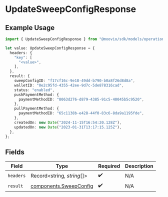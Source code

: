 # UpdateSweepConfigResponse

## Example Usage

```typescript
import { UpdateSweepConfigResponse } from "@moovio/sdk/models/operations";

let value: UpdateSweepConfigResponse = {
  headers: {
    "key": [
      "<value>",
    ],
  },
  result: {
    sweepConfigID: "f17cf16c-9e18-49dd-b790-b0a8f26d8d8a",
    walletID: "0e2c95fd-4355-42ee-9d7c-5de878316cad",
    status: "enabled",
    pushPaymentMethod: {
      paymentMethodID: "8063d276-d879-4385-91c5-40045b5c9520",
    },
    pullPaymentMethod: {
      paymentMethodID: "65c1138b-e428-44f0-83c6-8da9a1195fde",
    },
    createdOn: new Date("2024-11-15T16:54:20.128Z"),
    updatedOn: new Date("2023-01-31T13:17:15.125Z"),
  },
};
```

## Fields

| Field                                                            | Type                                                             | Required                                                         | Description                                                      |
| ---------------------------------------------------------------- | ---------------------------------------------------------------- | ---------------------------------------------------------------- | ---------------------------------------------------------------- |
| `headers`                                                        | Record<string, *string*[]>                                       | :heavy_check_mark:                                               | N/A                                                              |
| `result`                                                         | [components.SweepConfig](../../models/components/sweepconfig.md) | :heavy_check_mark:                                               | N/A                                                              |